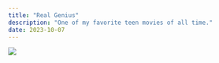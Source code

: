 ```yaml
---
title: "Real Genius"
description: "One of my favorite teen movies of all time."
date: 2023-10-07
---
```



![](/images/real-genius.png)
